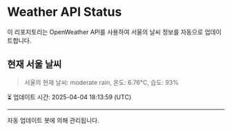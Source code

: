 
# Weather API Status

이 리포지토리는 OpenWeather API를 사용하여 서울의 날씨 정보를 자동으로 업데이트합니다.

## 현재 서울 날씨
> 서울의 현재 날씨: moderate rain, 온도: 6.76°C, 습도: 93%

⏳ 업데이트 시간: 2025-04-04 18:13:59 (UTC)

---
자동 업데이트 봇에 의해 관리됩니다.
